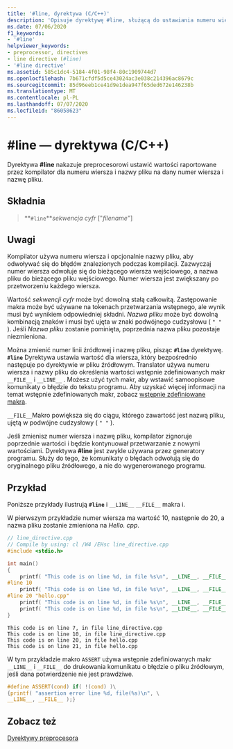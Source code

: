 ```yaml
---
title: '#line, dyrektywa (C/C++)'
description: 'Opisuje dyrektywę #line, służącą do ustawiania numeru wiersza i nazwy pliku raportowanego przez makra preprocesora.'
ms.date: 07/06/2020
f1_keywords:
- '#line'
helpviewer_keywords:
- preprocessor, directives
- line directive (#line)
- '#line directive'
ms.assetid: 585c1dc4-5184-4f01-98f4-80c1909744d7
ms.openlocfilehash: 7b671cfdf5d5ce43024ac3e038c214396ac8679c
ms.sourcegitcommit: 85d96eeb1ce41d9e1dea947f65ded672e146238b
ms.translationtype: MT
ms.contentlocale: pl-PL
ms.lasthandoff: 07/07/2020
ms.locfileid: "86058623"
---
```

# <a name="line-directive-cc"></a>#line — dyrektywa (C/C++)

Dyrektywa **#line** nakazuje preprocesorowi ustawić wartości raportowane przez kompilator dla numeru wiersza i nazwy pliku na dany numer wiersza i nazwę pliku.

## <a name="syntax"></a>Składnia

> **`#line`***sekwencja cyfr* ["*filename*"]

## <a name="remarks"></a>Uwagi

Kompilator używa numeru wiersza i opcjonalnie nazwy pliku, aby odwoływać się do błędów znalezionych podczas kompilacji. Zazwyczaj numer wiersza odwołuje się do bieżącego wiersza wejściowego, a nazwa pliku do bieżącego pliku wejściowego. Numer wiersza jest zwiększany po przetworzeniu każdego wiersza.

Wartość *sekwencji cyfr* może być dowolną stałą całkowitą. Zastępowanie makra może być używane na tokenach przetwarzania wstępnego, ale wynik musi być wynikiem odpowiedniej składni. *Nazwa pliku* może być dowolną kombinacją znaków i musi być ujęta w znaki podwójnego cudzysłowu ( `" "` ). Jeśli *Nazwa pliku* zostanie pominięta, poprzednia nazwa pliku pozostaje niezmieniona.

Można zmienić numer linii źródłowej i nazwę pliku, pisząc **`#line`** dyrektywę. **`#line`** Dyrektywa ustawia wartość dla wiersza, który bezpośrednio następuje po dyrektywie w pliku źródłowym. Translator używa numeru wiersza i nazwy pliku do określenia wartości wstępnie zdefiniowanych makr `__FILE__` i `__LINE__` . Możesz użyć tych makr, aby wstawić samoopisowe komunikaty o błędzie do tekstu programu. Aby uzyskać więcej informacji na temat wstępnie zdefiniowanych makr, zobacz [wstępnie zdefiniowane makra](../preprocessor/predefined-macros.md).

`__FILE__`Makro powiększa się do ciągu, którego zawartość jest nazwą pliku, ujętą w podwójne cudzysłowy ( `" "` ).

Jeśli zmienisz numer wiersza i nazwę pliku, kompilator zignoruje poprzednie wartości i będzie kontynuował przetwarzanie z nowymi wartościami. Dyrektywa **#line** jest zwykle używana przez generatory programu. Służy do tego, że komunikaty o błędach odwołują się do oryginalnego pliku źródłowego, a nie do wygenerowanego programu.

## <a name="example"></a>Przykład

Poniższe przykłady ilustrują **`#line`** i `__LINE__` `__FILE__` makra i.

W pierwszym przykładzie numer wiersza ma wartość 10, następnie do 20, a nazwa pliku zostanie zmieniona na *Hello. cpp*.

```cpp
// line_directive.cpp
// Compile by using: cl /W4 /EHsc line_directive.cpp
#include <stdio.h>

int main()
{
    printf( "This code is on line %d, in file %s\n", __LINE__, __FILE__ );
#line 10
    printf( "This code is on line %d, in file %s\n", __LINE__, __FILE__ );
#line 20 "hello.cpp"
    printf( "This code is on line %d, in file %s\n", __LINE__, __FILE__ );
    printf( "This code is on line %d, in file %s\n", __LINE__, __FILE__ );
}
```

```Output
This code is on line 7, in file line_directive.cpp
This code is on line 10, in file line_directive.cpp
This code is on line 20, in file hello.cpp
This code is on line 21, in file hello.cpp
```

W tym przykładzie makro `ASSERT` używa wstępnie zdefiniowanych makr `__LINE__` i `__FILE__` do drukowania komunikatu o błędzie o pliku źródłowym, jeśli dana potwierdzenie nie jest prawdziwe.

```C
#define ASSERT(cond) if( !(cond) )\
{printf( "assertion error line %d, file(%s)\n", \
__LINE__, __FILE__ );}
```

## <a name="see-also"></a>Zobacz też

[Dyrektywy preprocesora](../preprocessor/preprocessor-directives.md)

